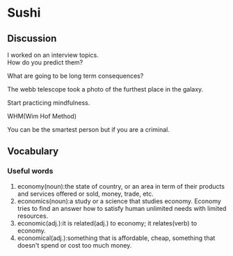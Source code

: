 # Sushi
## Discussion
I worked on an interview topics.  
How do you predict them?  

What are going to be long term consequences?  

The webb telescope took a photo of the furthest place in the galaxy.  

Start practicing mindfulness.  

WHM(Wim Hof Method)   

You can be the smartest person but if you are a criminal.  


## Vocabulary
### Useful words
1. economy(noun):the state of country, or an area in term of their products and services offered or sold, money, trade, etc.
1. economics(noun):a study or a science that studies economy. Economy tries to find an answer how to satisfy human unlimited needs with limited resources.
1. economic(adj.):it is related(adj.) to economy; it relates(verb) to economy.
1. economical(adj.):something that is affordable, cheap, something that doesn't spend or cost too much money.
